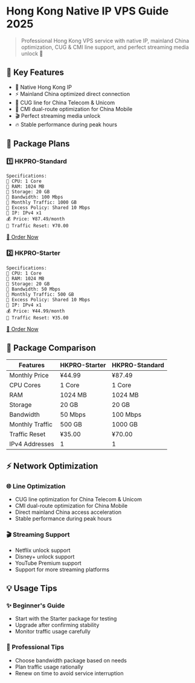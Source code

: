 # Hong Kong Native IP VPS Guide 2025

> Professional Hong Kong VPS service with native IP, mainland China optimization, CUG & CMI line support, and perfect streaming media unlock 🌟

## 🌟 Key Features

- 🏰 Native Hong Kong IP
- ⚡️ Mainland China optimized direct connection
- 🚀 CUG line for China Telecom & Unicom
- 📱 CMI dual-route optimization for China Mobile
- 🎬 Perfect streaming media unlock
- 🔥 Stable performance during peak hours

## 💎 Package Plans

### 1️⃣ HKPRO-Standard
```properties
Specifications:
📌 CPU: 1 Core
📌 RAM: 1024 MB
📌 Storage: 20 GB
📌 Bandwidth: 100 Mbps
📌 Monthly Traffic: 1000 GB
📌 Excess Policy: Shared 10 Mbps
📌 IP: IPv4 x1
💰 Price: ¥87.49/month
🔄 Traffic Reset: ¥70.00
```
[🚀 Order Now](https://akile.io/shop/server?type=traffic&areaId=3&nodeId=3&planId=816&aff_code=a1e2817f-c626-4f0b-b7ba-afce0951a583)

### 2️⃣ HKPRO-Starter
```properties
Specifications:
📌 CPU: 1 Core
📌 RAM: 1024 MB
📌 Storage: 20 GB
📌 Bandwidth: 50 Mbps
📌 Monthly Traffic: 500 GB
📌 Excess Policy: Shared 10 Mbps
📌 IP: IPv4 x1
💰 Price: ¥44.99/month
🔄 Traffic Reset: ¥35.00
```
[🚀 Order Now](https://akile.io/shop/server?type=traffic&areaId=3&nodeId=3&planId=815&aff_code=a1e2817f-c626-4f0b-b7ba-afce0951a583)

## 🌟 Package Comparison

| Features | HKPRO-Starter | HKPRO-Standard |
|---------|---------------|----------------|
| Monthly Price | ¥44.99 | ¥87.49 |
| CPU Cores | 1 Core | 1 Core |
| RAM | 1024 MB | 1024 MB |
| Storage | 20 GB | 20 GB |
| Bandwidth | 50 Mbps | 100 Mbps |
| Monthly Traffic | 500 GB | 1000 GB |
| Traffic Reset | ¥35.00 | ¥70.00 |
| IPv4 Addresses | 1 | 1 |

## ⚡️ Network Optimization

### 🌐 Line Optimization
- CUG line optimization for China Telecom & Unicom
- CMI dual-route optimization for China Mobile
- Direct mainland China access acceleration
- Stable performance during peak hours

### 🎬 Streaming Support
- Netflix unlock support
- Disney+ unlock support
- YouTube Premium support
- Support for more streaming platforms

## 💡 Usage Tips

### ✨ Beginner's Guide
- Start with the Starter package for testing
- Upgrade after confirming stability
- Monitor traffic usage carefully

### 🔰 Professional Tips
- Choose bandwidth package based on needs
- Plan traffic usage rationally
- Renew on time to avoid service interruption 
